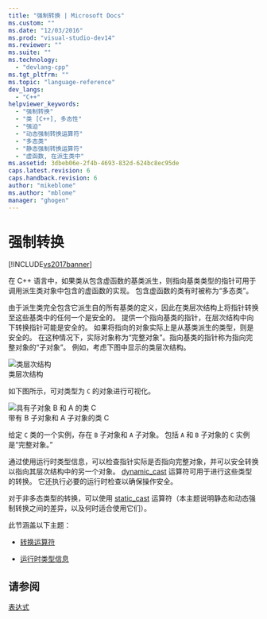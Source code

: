 ```yaml
---
title: "强制转换 | Microsoft Docs"
ms.custom: ""
ms.date: "12/03/2016"
ms.prod: "visual-studio-dev14"
ms.reviewer: ""
ms.suite: ""
ms.technology: 
  - "devlang-cpp"
ms.tgt_pltfrm: ""
ms.topic: "language-reference"
dev_langs: 
  - "C++"
helpviewer_keywords: 
  - "强制转换"
  - "类 [C++], 多态性"
  - "强迫"
  - "动态强制转换运算符"
  - "多态类"
  - "静态强制转换运算符"
  - "虚函数, 在派生类中"
ms.assetid: 3dbeb06e-2f4b-4693-832d-624bc8ec95de
caps.latest.revision: 6
caps.handback.revision: 6
author: "mikeblome"
ms.author: "mblome"
manager: "ghogen"
---
```

# 强制转换
[!INCLUDE[vs2017banner](../assembler/inline/includes/vs2017banner.md)]

在 C\+\+ 语言中，如果类从包含虚函数的基类派生，则指向基类类型的指针可用于调用派生类对象中包含的虚函数的实现。  包含虚函数的类有时被称为“多态类”。  
  
 由于派生类完全包含它派生自的所有基类的定义，因此在类层次结构上将指针转换至这些基类中的任何一个是安全的。  提供一个指向基类的指针，在层次结构中向下转换指针可能是安全的。  如果将指向的对象实际上是从基类派生的类型，则是安全的。  在这种情况下，实际对象称为“完整对象”。指向基类的指针称为指向完整对象的“子对象”。  例如，考虑下图中显示的类层次结构。  
  
 ![类层次结构](../cpp/media/vc38zz1.png "vc38ZZ1")  
类层次结构  
  
 如下图所示，可对类型为 `C` 的对象进行可视化。  
  
 ![具有子对象 B 和 A 的类 C](../cpp/media/vc38zz2.png "vc38ZZ2")  
带有 B 子对象和 A 子对象的类 C  
  
 给定 `C` 类的一个实例，存在 `B` 子对象和 `A` 子对象。  包括 `A` 和 `B` 子对象的 `C` 实例是“完整对象。”  
  
 通过使用运行时类型信息，可以检查指针实际是否指向完整对象，并可以安全转换以指向其层次结构中的另一个对象。  [dynamic\_cast](../cpp/dynamic-cast-operator.md) 运算符可用于进行这些类型的转换。  它还执行必要的运行时检查以确保操作安全。  
  
 对于非多态类型的转换，可以使用 [static\_cast](../cpp/static-cast-operator.md) 运算符（本主题说明静态和动态强制转换之间的差异，以及何时适合使用它们）。  
  
 此节涵盖以下主题：  
  
-   [转换运算符](../cpp/casting-operators.md)  
  
-   [运行时类型信息](../cpp/run-time-type-information.md)  
  
## 请参阅  
 [表达式](../cpp/expressions-cpp.md)
